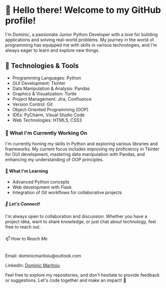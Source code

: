 


<h1>👋 Hello there! Welcome to my GitHub profile!</h1>
  <p>I'm Dominic, a passionate Junior Python Developer with a love for building applications and solving real-world problems. My journey in the world of programming has equipped me with skills in various technologies, and I'm always eager to learn and explore new things.</p>

  <h2>🔧 Technologies & Tools</h2>
  <ul>
    <li>Programming Languages: Python</li>
    <li>GUI Development: Tkinter</li>
    <li>Data Manipulation & Analysis: Pandas</li>
    <li>Graphics & Visualization: Turtle</li>
    <li>Project Management: Jira, Confluence</li>
    <li>Version Control: Git</li>
    <li>Object-Oriented Programming (OOP)</li>
    <li>IDEs: PyCharm, Visual Studio Code</li>
    <li>Web Technologies: HTML5, CSS3</li>
  </ul>

  <h3>🚀 What I'm Currently Working On</h3>
  <p>I'm currently honing my skills in Python and exploring various libraries and frameworks. My current focus includes improving my proficiency in Tkinter for GUI development, mastering data manipulation with Pandas, and enhancing my understanding of OOP principles.</p>

  <h4>🌱 What I'm Learning</h4>
  <ul>
    <li>Advanced Python concepts</li>
    <li>Web development with Flask</li>
    <li>Integration of Git workflows for collaborative projects</li>
  </ul>

  <h5>🤝 Let's Connect!</h5>
  <p>I'm always open to collaboration and discussion. Whether you have a project idea, want to share knowledge, or just chat about technology, feel free to reach out.</p>

  <h6>📫 How to Reach Me</h6>
  <p>Email: dominicmaritoiu@outlook.com</p>
  <p>LinkedIn: <a href="https://www.linkedin.com/in/dominicmaritoiu/">Dominic Maritoiu</a></p>

  <p>Feel free to explore my repositories, and don't hesitate to provide feedback or suggestions. Let's code together and make an impact! 🚀</p>

</body>

</html>
